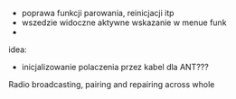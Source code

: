 - poprawa funkcji parowania, reinicjacji itp
- wszedzie widoczne aktywne wskazanie w menue funk
- 

idea:
- inicjalizowanie polaczenia przez kabel dla ANT???


Radio broadcasting, pairing and repairing across whole